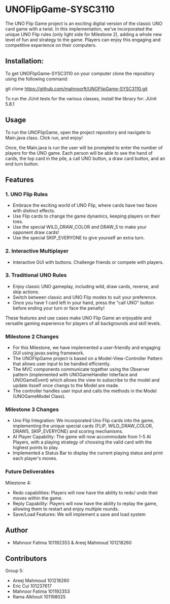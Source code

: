 # UNOFlipGame-SYSC3110
The UNO Flip Game project is an exciting digital version of the classic UNO card game with a twist. In this implementation, we've incorporated the unique UNO Flip rules (only light side for Milestone 2), adding a whole new level of fun and strategy to the game. Players can enjoy this engaging and competitive experience on their computers.


## Installation:

To get UNOFlipGame-SYSC3110 on your computer clone the repository using the following command:

git clone https://github.com/mahnoorft/UNOFlipGame-SYSC3110.git

To run the JUnit tests for the various classes, install the library for:
JUnit 5.8.1


## Usage
To run the UNOFlipGame, open the project repository and navigate to Main.java class. Click run, and enjoy!

Once, the Main.java is run the user will be prompted to enter the number of players for the UNO game. Each person will be able to see the hand of cards, the top card in the pile, a call UNO button, a draw card button, and an end turn button. 

## Features

### 1. UNO Flip Rules
- Embrace the exciting world of UNO Flip, where cards have two faces with distinct effects.
- Use Flip cards to change the game dynamics, keeping players on their toes.
- Use the special WILD_DRAW_COLOR and DRAW_5 to make your opponent draw cards!
- Use the special SKIP_EVERYONE to give yourself an extra turn. 

### 2. Interactive Multiplayer
- Interactive GUI with buttons. Challenge friends or compete with players.

### 3. Traditional UNO Rules
- Enjoy classic UNO gameplay, including wild, draw cards, reverse, and skip actions.
- Switch between classic and UNO Flip modes to suit your preference.
- Once you have 1 card left in your hand, press the "call UNO" button before ending your turn or face the penalty!

These features and use cases make UNO Flip Game an enjoyable and versatile gaming experience for players of all backgrounds and skill levels.

### Milestone 2 Changes
- For this Milestone, we have implemented a user-friendly and engaging GUI using javax.swing framework.
- The UNOFlipGame project is based on a Model-View-Controller Pattern that allows user input to be handled efficiently.
- The MVC components communicate together using the Observer pattern (implemented with UNOGameHandler Interface and UNOGameEvent) which allows the view to subscribe to the model and update itsself once changs to the Model are made.
- The controller handles user input and calls the methods in the Model (UNOGameModel Class).

### Milestone 3 Changes
- Uno Flip Integration: We incorporated Uno Flip cards into the game, implementing the unique special cards (FLIP, WILD_DRAW_COLOR, DRAW5, SKIP_EVERYONE) and scoring mechanisms.
- AI Player Capability: The game will now accommodate from 1-5 AI Players, with a playing strategy of choosing the valid card with the highest points to play.
- Implemented a Status Bar to display the current playing status and print each player's moves.

### Future Deliverables

Milestone 4:
- Redo capabilities: Players will now have the ability to redo/ undo their moves within the game.
- Reply Capability: Players will now have the ability to replay the game, allowing them to restart and enjoy multiple rounds.
- Save/Load Features: We will implement a save and load system

## Author
- Mahnoor Fatima 101192353 & Areej Mahmoud 101218260

## Contributors
Group 5:
- Areej Mahmoud 101218260
- Eric Cui 101237617
- Mahnoor Fatima 101192353
- Rama Alkhouli 101198025
